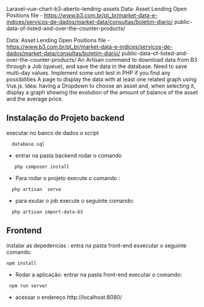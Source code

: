
Laravel-vue-chart-b3-aberto-lending-assets
Data: Asset Lending Open Positions file - https://www.b3.com.br/pt_br/market-data-e-indices/servicos-de-dados/market-data/consultas/boletim-diario/ public-data-of-listed-and-over-the-counter-products/

Data: Asset Lending Open Positions file - https://www.b3.com.br/pt_br/market-data-e-indices/servicos-de-dados/market-data/consultas/boletim-diario/ public-data-of-listed-and-over-the-counter-products/
An Artisan command to download data from B3 through a Job (queue), and save the data in the database. Need to save multi-day values. Implement some unit test in PHP if you find any possibilities
A page to display the data with at least one related graph using Vue.js. Idea: having a Dropdown to choose an asset and, when selecting it, display a graph showing the evolution of the amount of balance of the asset and the average price.



## Instalação do Projeto  backend
executar no banco de dados o script 
```
  database.sql 
```

- entrar na pasta  backend rodar o comando 
```
   php composer install
```
- Para rodar o projeto execute o comando :  
```
  php artisan  serve
```

- para exutar o job execute o seguinte comando:
```
  php artisan import-data-b3
```
## Frontend 
 instalar as depedencias :
 entra na pasta front-end esxecutar o seguinte comando:
 ```
 npm install
 ```
 - Rodar a aplicação:
  entrar na pasta front-end executar o comando:
 ``` 
  npm run server
 ```
  - acessar o endereço
http://localhost:8080/

